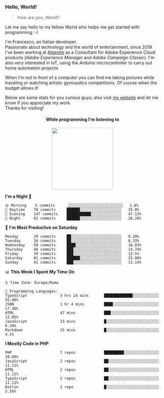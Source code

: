 ### Hello, World!

> How are you, World?

Let me say hello to my fellow World who helps me get started with programming :-)

I'm Francesco, an Italian developer.  
Passionate about technology and the world of entertainment, since 2019 I've been working at [Alpenite](https://www.alpenite.com) as a Consultant for Adobe Experience Cloud products (*Adobe Experience Manager* and *Adobe Campaign Classic*). I'm also very interested in IoT, using the *Arduino* microcontroller to carry out home automation projects.

When I'm not in front of a computer you can find me taking pictures while traveling or watching artistic gymnastics competitions. Of course when the budget allows it!

Below are some stats for you curious guys; also visit [my website](https://www.francescorega.eu) and let me know if you appreciate my work.  
Thanks for visiting!

<div align="center">
  <h4>While programming I'm listening to</h4>
  <a href="https://apps.francescorega.eu/now-playing/11147232609" target="_blank"><img src="https://apps.francescorega.eu/now-playing/11147232609" width="200"></a>
</div>

<!--START_SECTION:waka-->
**I'm a Night 🦉** 

```text
🌞 Morning    5 commits      ░░░░░░░░░░░░░░░░░░░░░░░░░   1.6% 
🌆 Daytime    78 commits     ██████░░░░░░░░░░░░░░░░░░░   25.0% 
🌃 Evening    147 commits    ███████████░░░░░░░░░░░░░░   47.12% 
🌙 Night      82 commits     ██████░░░░░░░░░░░░░░░░░░░   26.28%

```
📅 **I'm Most Productive on Saturday** 

```text
Monday       29 commits     ██░░░░░░░░░░░░░░░░░░░░░░░   9.29% 
Tuesday      26 commits     ██░░░░░░░░░░░░░░░░░░░░░░░   8.33% 
Wednesday    50 commits     ████░░░░░░░░░░░░░░░░░░░░░   16.03% 
Thursday     46 commits     ███░░░░░░░░░░░░░░░░░░░░░░   14.74% 
Friday       39 commits     ███░░░░░░░░░░░░░░░░░░░░░░   12.5% 
Saturday     81 commits     ██████░░░░░░░░░░░░░░░░░░░   25.96% 
Sunday       41 commits     ███░░░░░░░░░░░░░░░░░░░░░░   13.14%

```


📊 **This Week I Spent My Time On** 

```text
⌚︎ Time Zone: Europe/Rome

💬 Programming Languages: 
TypeScript               3 hrs 24 mins       █████████████░░░░░░░░░░░░   55.46% 
JSON                     1 hr 4 mins         ████░░░░░░░░░░░░░░░░░░░░░   17.36% 
HTML                     47 mins             ███░░░░░░░░░░░░░░░░░░░░░░   12.85% 
JavaScript               23 mins             █░░░░░░░░░░░░░░░░░░░░░░░░   6.34% 
Markdown                 15 mins             █░░░░░░░░░░░░░░░░░░░░░░░░   4.1%

```

**I Mostly Code in PHP** 

```text
PHP                      7 repos             █████████░░░░░░░░░░░░░░░░   38.89% 
JavaScript               2 repos             ██░░░░░░░░░░░░░░░░░░░░░░░   11.11% 
HTML                     2 repos             ██░░░░░░░░░░░░░░░░░░░░░░░   11.11% 
TypeScript               2 repos             ██░░░░░░░░░░░░░░░░░░░░░░░   11.11% 
Kotlin                   1 repo              █░░░░░░░░░░░░░░░░░░░░░░░░   5.56%

```



<!--END_SECTION:waka-->
